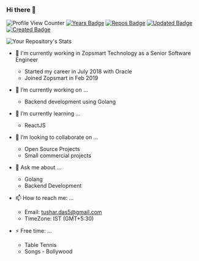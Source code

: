 ### Hi there 👋

![Profile View Counter](https://komarev.com/ghpvc/?username=tushardas)
[![Years Badge](https://badges.pufler.dev/years/tushardas)](https://badges.pufler.dev)
[![Repos Badge](https://badges.pufler.dev/repos/tushardas)](https://badges.pufler.dev)
[![Updated Badge](https://badges.pufler.dev/updated/tushardas/tushardas)](https://badges.pufler.dev)
[![Created Badge](https://badges.pufler.dev/created/tushardas/tushardas)](https://badges.pufler.dev)

![Your Repository's Stats](https://github-readme-stats.vercel.app/api?username=tushardas&show_icons=true)


<!--
**tushardas/tushardas** is a ✨ _special_ ✨ repository because its `README.md` (this file) appears on your GitHub profile.
![](https://estruyf-github.azurewebsites.net/api/VisitorHit?user=tushardas&repo=tushardas&countColorcountColor&countColor=%3287A8)
Here are some ideas to get you started:
-->
- 🏢 I'm currently working in Zopsmart Technology as a Senior Software Engineer
  - Started my career in July 2018 with Oracle
  - Joined Zopsmart in Feb 2019


- 🔭 I’m currently working on ...
  - Backend development using Golang


- 🌱 I’m currently learning ...
  - ReactJS
- 👯 I’m looking to collaborate on ...
  - Open Source Projects
  - Small commercial projects

- 💬 Ask me about ...
  - Golang 
  - Backend Development


- 📫 How to reach me: ...
  - Email: tushar.das5@gmail.com
  - TimeZone: IST (GMT+5:30)  

- ⚡ Free time: ...
  - Table Tennis
  - Songs - Bollywood
